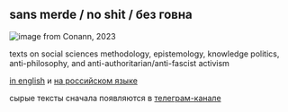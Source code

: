 ## **sans merde / no shit / без говна**

![image from Conann, 2023](https://github.com/sansmerde/sansmerde.github.io/assets/156181842/6e27578b-8ba7-482d-9284-ed3b47498214)

texts on social sciences methodology, epistemology, knowledge politics, anti-philosophy, and anti-authoritarian/anti-fascist activism

[in english](https://sansmerde.github.io/tag/english) и [на российском языке](https://sansmerde.github.io/tag/russian)

сырые тексты сначала появляются в [телеграм-канале](https://t.me/sans_merde)

